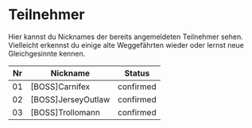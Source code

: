 # Teilnehmer

Hier kannst du Nicknames der bereits angemeldeten Teilnehmer sehen. Vielleicht erkennst du einige alte Weggefährten wieder oder lernst neue Gleichgesinnte kennen.

| Nr | Nickname            | Status    |
|----|---------------------|-----------|
| 01 | [BOSS]Carnifex | confirmed |
| 02 | [BOSS]JerseyOutlaw | confirmed |
| 03 | [BOSS]Trollomann | confirmed |
